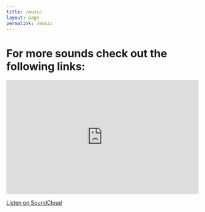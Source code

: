 ```yaml
---
title: /music
layout: page
permalink: /music
---
```


# For more sounds check out the following links:

<div class="soundcloud-embed">
<iframe width="100%" height="300" scrolling="no" frameborder="no" src="https://w.soundcloud.com/player/?url=https%3A//api.soundcloud.com/tracks/1996655311"></iframe>
</div>

[Listen on SoundCloud](https://soundcloud.com/monopohlisten/luis-oala-dey-ahr-hier)
